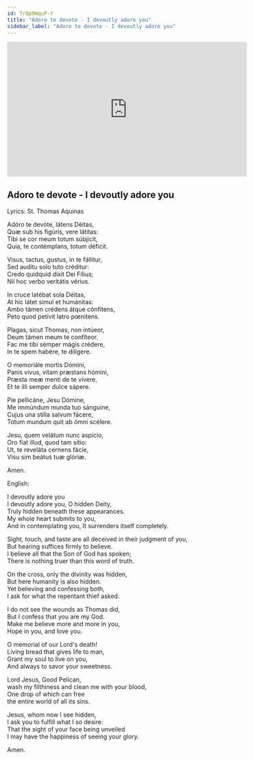 ```yaml
---
id: TrQp9WquP-Y
title: "Adoro te devote - I devoutly adore you"
sidebar_label: "Adoro te devote - I devoutly adore you"
---
```


<div class="video-float-container">
  <iframe
    width="560"
    height="315"
    src="https://www.youtube.com/embed/TrQp9WquP-Y"
    title="YouTube video player"
    frameborder="0"
    allow="accelerometer; autoplay; clipboard-write; encrypted-media; gyroscope; picture-in-picture; web-share"
    referrerpolicy="strict-origin-when-cross-origin"
    allowfullscreen
  ></iframe>
</div>

## Adoro te devote - I devoutly adore you

Lyrics: St. Thomas Aquinas

Adóro te devóte, látens Déitas,  
Quæ sub his figúris, vere látitas:  
Tibi se cor meum totum súbjicit,  
Quia, te contémplans, totum déficit.  
   
Visus, tactus, gustus, in te fállitur,  
Sed audítu solo tuto créditur:  
Credo quidquid díxit Dei Fílius;  
Nil hoc verbo veritátis vérius.  
   
In cruce latébat sola Déitas,  
At hic látet simul et humánitas:  
Ambo támen crédens átque cónfitens,  
Peto quod petívit latro pœnitens.  
   
Plagas, sicut Thomas, non intúeor,  
Deum támen meum te confíteor.  
Fac me tibi sémper mágis crédere,  
In te spem habére, te dilígere.  
   
O memoriále mortis Dómini,  
Panis vivus, vitam præstans hómini,  
Præsta meæ menti de te vívere,  
Et te illi semper dulce sápere.  
   
Pie pellicáne, Jesu Dómine,  
Me immúndum munda tuo sánguine,  
Cujus una stilla salvum fácere,  
Totum mundum quit ab ómni scélere.  
   
Jesu, quem velátum nunc aspício,  
Oro fíat illud, quod tam sítio:  
Ut, te reveláta cernens fácie,  
Visu sim beátus tuæ glóriæ. 

Amen.

English:

I devoutly adore you  
I devoutly adore you, O hidden Deity,  
Truly hidden beneath these appearances.  
My whole heart submits to you,  
And in contemplating you, It surrenders itself completely.  
   
Sight, touch, and taste are all deceived in their judgment of you,  
But hearing suffices firmly to believe.  
I believe all that the Son of God has spoken;  
There is nothing truer than this word of truth.  
   
On the cross, only the divinity was hidden,  
But here humanity is also hidden.  
Yet believing and confessing both,  
I ask for what the repentant thief asked.  
   
I do not see the wounds as Thomas did,  
But I confess that you are my God.  
Make me believe more and more in you,  
Hope in you, and love you.  
   
O memorial of our Lord's death!  
Living bread that gives life to man,  
Grant my soul to live on you,  
And always to savor your sweetness.  
   
Lord Jesus, Good Pelican,  
wash my filthiness and clean me with your blood,  
One drop of which can free  
the entire world of all its sins.  
   
Jesus, whom now I see hidden,  
I ask you to fulfill what I so desire:  
That the sight of your face being unveiled  
I may have the happiness of seeing your glory. 

Amen.

